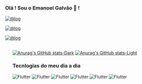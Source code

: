 ### Olá ! Sou o Emanoel Galvão 👋 !
[
    ![@log](https://img.shields.io/badge/Gmail-D14836?style=for-the-badge&logo=gmail&logoColor=white+)
](https://mail.google.com/mail/u/0/#inbox?compose=CllgCJTLpxTkKngHkrkdRjPjCFwCmPhsjqhlfhBsTMcmkPNcvStpNhfnHmpPCrqhXhSWgGPPpfg)

[
    ![@log](https://img.shields.io/badge/LinkedIn-0077B5?style=for-the-badge&logo=linkedin&logoColor=white)
](https://www.linkedin.com/in/emanoel-galv%C3%A3o-da-silva-5955811b3/)

[
    ![@log](https://img.shields.io/badge/Instagram-E4405F?style=for-the-badge&logo=instagram&logoColor=white)
](https://www.instagram.com/e_emanoel_/)
<br><br/>
<ul>

[![Anurag's GitHub stats-Dark](https://github-readme-stats.vercel.app/api?username=anuraghazra&show_icons=true&theme=dark#gh-dark-mode-only)](https://github.com/anuraghazra/github-readme-stats#gh-dark-mode-only)
[![Anurag's GitHub stats-Light](https://github-readme-stats.vercel.app/api?username=anuraghazra&show_icons=true&theme=default#gh-light-mode-only)](https://github.com/anuraghazra/github-readme-stats#gh-light-mode-only)

### Tecnlogias do meu dia a dia
<div style="display: inline_bloc">
 <img alt="Flutter" src="https://img.shields.io/badge/Flutter-02569B?style=for-the-badge&logo=flutter&logoColor=white"/> 
 <img alt="Flutter" src="https://img.shields.io/badge/Dart-0175C2?style=for-the-badge&logo=dart&logoColor=white"/> 
 <img alt="Flutter" src="https://img.shields.io/badge/Amazon_AWS-232F3E?style=for-the-badge&logo=amazon-aws&logoColor=white"/> 
 <img alt="Flutter" src="https://img.shields.io/badge/PostgreSQL-316192?style=for-the-badge&logo=postgresql&logoColor=white"/> 
 <img alt="Flutter" src="https://img.shields.io/badge/SQLite-07405E?style=for-the-badge&logo=sqlite&logoColor=white"/> 
 <img alt="Flutter" src="https://dtffvb2501i0o.cloudfront.net/images/logos/delphi-logo-64.webp"/> 
</div>




